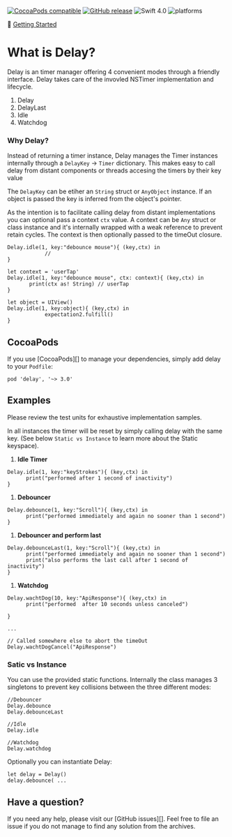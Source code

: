 [![CocoaPods compatible](https://img.shields.io/cocoapods/v/delay.svg)](#cocoapods) 
[![GitHub release](https://img.shields.io/github/release/eonfluxor/delay.svg)](https://github.com/eonfluxor/delay/releases) 
![Swift 4.0](https://img.shields.io/badge/Swift-4.0-orange.svg) 
![platforms](https://img.shields.io/badge/platform-iOS%20%7C%20macOS%20%7C%20tvOS%20%7C%20watchOS%20%7C%20Linux-lightgrey.svg)

🎉 [Getting Started](#getting-started) 

# What is Delay?
Delay is an timer manager offering 4 convenient modes through a friendly interface. Delay takes care of the invovled NSTimer implementation and lifecycle. 

1. Delay
1. DelayLast
1. Idle
1. Watchdog

### Why Delay?

Instead of returning a timer instance, Delay manages the Timer instances internally through a `DelayKey` -> `Timer` dictionary. This makes easy to call delay from distant components or threads accesing the timers by their key value 

The `DelayKey` can be etiher an `String` struct or `AnyObject` instance.  If an object is passed the key is inferred from the object's pointer.

As the intention is to facilitate calling delay from distant implementations you can optional pass a context `ctx` value. A context can be `Any` struct or class instance and it's internally wrapped with a weak reference to prevent retain cycles. The context is then optionally passed to the timeOut closure.


```
Delay.idle(1, key:"debounce mouse"){ (key,ctx) in
            //
}
```

```
let context = 'userTap'
Delay.idle(1, key:"debounce mouse", ctx: context){ (key,ctx) in
       print(ctx as! String) // userTap
}
```

```
let object = UIView()
Delay.idle(1, key:object){ (key,ctx) in
            expectation2.fulfill()
}
```

## CocoaPods

If you use [CocoaPods][] to manage your dependencies, simply add
delay to your `Podfile`:

```
pod 'delay', '~> 3.0'
```
   
## Examples

Please review the test units for exhaustive implementation samples.

In all instances the timer will be reset by simply calling delay with the same key. (See below `Static vs Instance` to learn more about the Static keyspace).

1. **Idle Timer**
    
```
Delay.idle(1, key:"keyStrokes"){ (key,ctx) in
      print("performed after 1 second of inactivity")
}
```
   
1. **Debouncer**

```
Delay.debounce(1, key:"Scroll"){ (key,ctx) in
      print("performed immediately and again no sooner than 1 second")
}
```

1. **Debouncer and perform last**

```
Delay.debounceLast(1, key:"Scroll"){ (key,ctx) in
      print("performed immediately and again no sooner than 1 second")
      print("also performs the last call after 1 second of inactivity")
}
```

1. **Watchdog**

```
Delay.wachtDog(10, key:"ApiResponse"){ (key,ctx) in
      print("performed  after 10 seconds unless canceled")

}

...

// Called somewhere else to abort the timeOut
Delay.wachtDogCancel("ApiResponse")

```

### Satic vs Instance

You can use the provided static functions. Internally the class manages 3 singletons to prevent key collisions between the three different modes:

```
//Debouncer
Delay.debounce
Delay.debounceLast

//Idle
Delay.idle

//Watchdog
Delay.watchdog
```

Optionally you can instantiate Delay:

```
let delay = Delay()
delay.debounce( ...
```

## Have a question?
If you need any help, please visit our [GitHub issues][]. Feel free to file an issue if you do not manage to find any solution from the archives.
